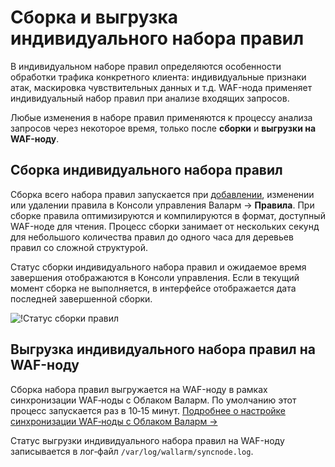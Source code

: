 # Сборка и выгрузка индивидуального набора правил

В индивидуальном наборе правил определяются особенности обработки трафика конкретного клиента: индивидуальные признаки атак, маскировка чувствительных данных и т.д. WAF-нода применяет индивидуальный набор правил при анализе входящих запросов.

Любые изменения в наборе правил применяются к процессу анализа запросов через некоторое время, только после **сборки** и **выгрузки на WAF-ноду**.

## Сборка индивидуального набора правил

Сборка всего набора правил запускается при [добавлении](add-rule.md), изменении или удалении правила в Консоли управления Валарм → **Правила**. При сборке правила оптимизируются и компилируются в формат, доступный WAF-ноде для чтения. Процесс сборки занимает от нескольких секунд для небольшого количества правил до одного часа для деревьев правил со сложной структурой.

Статус сборки индивидуального набора правил и ожидаемое время завершения отображаются в Консоли управления. Если в текущий момент сборка не выполняется, в интерфейсе отображается дата последней завершенной сборки.

![!Статус сборки правил](../../images/user-guides/rules/build-rules-status.png)

## Выгрузка индивидуального набора правил на WAF-ноду

Сборка набора правил выгружается на WAF-ноду в рамках синхронизации WAF‑ноды с Облаком Валарм. По умолчанию этот процесс запускается раз в 10‑15 минут. [Подробнее о настройке синхронизации WAF‑ноды с Облаком Валарм →](../../admin-ru/configure-cloud-node-synchronization-ru.md)

Статус выгрузки индивидуального набора правил на WAF-ноду записывается в лог‑файл `/var/log/wallarm/syncnode.log`.
